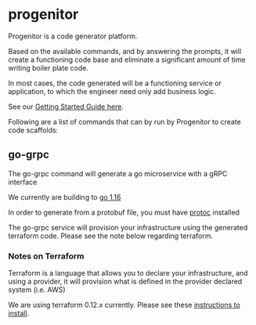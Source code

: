 # progenitor
Progenitor is a code generator platform.

Based on the available commands, and by answering the prompts, it will create a functioning code base and eliminate a significant amount of time writing boiler plate code.

In most cases, the code generated will be a functioning service or application, to which the engineer need only add business logic.

See our [Getting Started Guide here](https://github.com/caring/progenitor/wiki/Getting-Started-with-Progenitor).

Following are a list of commands that can by run by Progenitor to create code scaffolds:

## go-grpc

The go-grpc command will generate a go microservice with a gRPC interface

We currently are building to [go 1.16](https://golang.org/)

In order to generate from a protobuf file, you must have [protoc](https://grpc.io/docs/protoc-installation/) installed

The go-grpc service will provision your infrastructure using the generated terraform code. Please see the note below regarding terraform.


### Notes on Terraform

Terraform is a language that allows you to declare your infrastructure, and using a provider, it will provision what is defined in the provider declared system (i.e. AWS)

We are using terraform 0.12.x currently. Please see these [instructions to install](https://learn.hashicorp.com/tutorials/terraform/install-cli).
